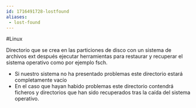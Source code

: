 ```yaml
---
id: 1716491728-lostfound
aliases:
 - lost-found
---
```


#Linux 

Directorio que se crea en las particiones de disco con un sistema de archivos ext después ejecutar herramientas para restaurar y recuperar el sistema operativo como por ejemplo fsch.

- Si nuestro sistema no ha presentado problemas este directorio estará completamente vacío
- En el caso que hayan habido problemas este directorio contendrá ficheros y directorios que han sido recuperados tras la caída del sistema operativo.